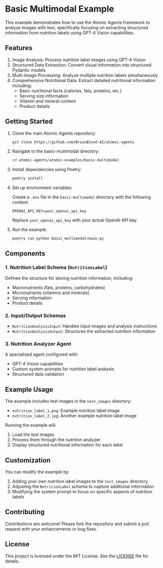# Basic Multimodal Example

This example demonstrates how to use the Atomic Agents framework to analyze images with text, specifically focusing on extracting structured information from nutrition labels using GPT-4 Vision capabilities.

## Features

1. Image Analysis: Process nutrition label images using GPT-4 Vision
2. Structured Data Extraction: Convert visual information into structured Pydantic models
3. Multi-Image Processing: Analyze multiple nutrition labels simultaneously
4. Comprehensive Nutritional Data: Extract detailed nutritional information including:
   - Basic nutritional facts (calories, fats, proteins, etc.)
   - Serving size information
   - Vitamin and mineral content
   - Product details

## Getting Started

1. Clone the main Atomic Agents repository:

   ```bash
   git clone https://github.com/BrainBlend-AI/atomic-agents
   ```

2. Navigate to the basic-multimodal directory:

   ```bash
   cd atomic-agents/atomic-examples/basic-multimodal
   ```

3. Install dependencies using Poetry:

   ```bash
   poetry install
   ```

4. Set up environment variables:

   Create a `.env` file in the `basic-multimodal` directory with the following content:
   ```env
   OPENAI_API_KEY=your_openai_api_key
   ```

   Replace `your_openai_api_key` with your actual OpenAI API key.

5. Run the example:

   ```bash
   poetry run python basic_multimodal/main.py
   ```

## Components

### 1. Nutrition Label Schema (`NutritionLabel`)

Defines the structure for storing nutrition information, including:

- Macronutrients (fats, proteins, carbohydrates)
- Micronutrients (vitamins and minerals)
- Serving information
- Product details

### 2. Input/Output Schemas

- `NutritionAnalysisInput`: Handles input images and analysis instructions
- `NutritionAnalysisOutput`: Structures the extracted nutrition information

### 3. Nutrition Analyzer Agent

A specialized agent configured with:

- GPT-4 Vision capabilities
- Custom system prompts for nutrition label analysis
- Structured data validation

## Example Usage

The example includes test images in the `test_images` directory:

- `nutrition_label_1.png`: Example nutrition label image
- `nutrition_label_2.jpg`: Another example nutrition label image

Running the example will:

1. Load the test images
2. Process them through the nutrition analyzer
3. Display structured nutritional information for each label

## Customization

You can modify the example by:

1. Adding your own nutrition label images to the `test_images` directory
2. Adjusting the `NutritionLabel` schema to capture additional information
3. Modifying the system prompt to focus on specific aspects of nutrition labels

## Contributing

Contributions are welcome! Please fork the repository and submit a pull request with your enhancements or bug fixes.

## License

This project is licensed under the MIT License. See the [LICENSE](../../LICENSE) file for details.
